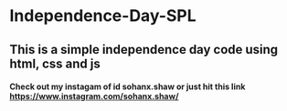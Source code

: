 # Independence-Day-SPL
## This is a simple independence day code using html, css and js 
#### Check out my instagam of id sohanx.shaw or just hit this link https://www.instagram.com/sohanx.shaw/
